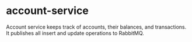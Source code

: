 # account-service

Account service keeps track of accounts, their balances, and transactions.
It publishes all insert and update operations to RabbitMQ.
